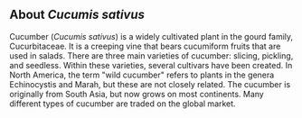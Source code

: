 About *Cucumis sativus*
-----------------------

Cucumber (*Cucumis sativus*) is a widely cultivated plant in the gourd
family, Cucurbitaceae. It is a creeping vine that bears cucumiform
fruits that are used in salads. There are three main varieties of
cucumber: slicing, pickling, and seedless. Within these varieties,
several cultivars have been created. In North America, the term \"wild
cucumber\" refers to plants in the genera Echinocystis and Marah, but
these are not closely related. The cucumber is originally from South
Asia, but now grows on most continents. Many different types of cucumber
are traded on the global market.
